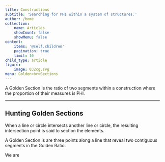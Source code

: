 ```yaml
---
title: Constructions
subtitle: 'Searching for PHI within a system of structures.'
author: /home
collection:
    name: Articles
    showCount: false
    showMenu: false
content:
    items: '@self.children'
    pagination: true
    limit: 10
child_type: article
figure:
    image: 032cg.svg
menu: Golden<br>Sections
---
```


A Golden Section is the ratio of two segments within a construction where the proportion of their measures is PHI.

___

## Hunting Golden Sections


When a line or circle intersects another line or circle, the resulting intersection point is said to section the elements.

A Golden Section is are three points along a line that reveal two contiguous segments in the Golden Ratio.

We are
